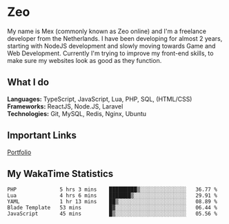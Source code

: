 # Zeo
My name is Mex (commonly known as Zeo online) and I'm a freelance developer from the Netherlands. I have been developing for almost 2 years, starting with NodeJS development and slowly moving towards Game and Web Development. Currently I'm trying to improve my front-end skills, to make sure my websites look as good as they function.

## What I do
**Languages:** TypeScript, JavaScript, Lua, PHP, SQL, (HTML/CSS)<br/>
**Frameworks:** ReactJS, Node.JS, Laravel<br/>
**Technologies:** Git, MySQL, Redis, Nginx, Ubuntu<br/>

## Important Links
[Portfolio](https://zeodev.cc)

## My WakaTime Statistics
<!--START_SECTION:waka-->
```text
PHP              5 hrs 3 mins    █████████▒░░░░░░░░░░░░░░░   36.77 % 
Lua              4 hrs 6 mins    ███████▒░░░░░░░░░░░░░░░░░   29.91 % 
YAML             1 hr 13 mins    ██▒░░░░░░░░░░░░░░░░░░░░░░   08.89 % 
Blade Template   53 mins         █▓░░░░░░░░░░░░░░░░░░░░░░░   06.44 % 
JavaScript       45 mins         █▒░░░░░░░░░░░░░░░░░░░░░░░   05.56 % 
```
<!--END_SECTION:waka-->
